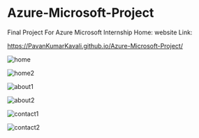 # Azure-Microsoft-Project
Final Project For Azure Microsoft Internship
Home:
website Link:

https://PavanKumarKavali.github.io/Azure-Microsoft-Project/



![home](https://user-images.githubusercontent.com/113823277/200154900-ca28e6cd-2cd7-4cce-a5d9-48d83ad22f16.png)

![home2](https://user-images.githubusercontent.com/113823277/200154935-8852495a-fe59-4768-a66e-6fd3860eb797.png)

![about1](https://user-images.githubusercontent.com/113823277/200154959-9621ce37-4983-48e0-b1f9-a78ae95bf1d7.png)

![about2](https://user-images.githubusercontent.com/113823277/200154987-640582d0-8478-41f5-8853-7aa9fa6bbee5.png)

![contact1](https://user-images.githubusercontent.com/113823277/200155012-d1d49de2-e1bd-49ca-97b9-8e359cb657f0.png)

![contact2](https://user-images.githubusercontent.com/113823277/200155021-ba311e6a-d394-40c5-8c1f-7c10be7956aa.png)
